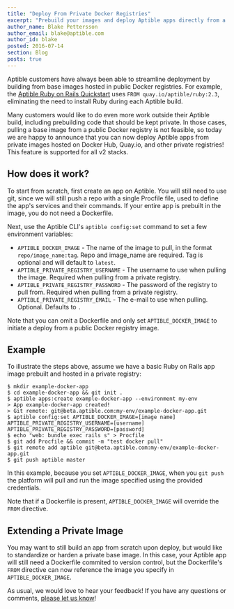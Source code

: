 ```yaml
---
title: "Deploy From Private Docker Registries"
excerpt: "Prebuild your images and deploy Aptible apps directly from a private registry!"
author_name: Blake Pettersson
author_email: blake@aptible.com
author_id: blake
posted: 2016-07-14
section: Blog
posts: true
---
```

Aptible customers have always been able to streamline deployment by building from base images hosted in public Docker registries. For example, the [Aptible Ruby on Rails Quickstart](https://support.aptible.com/quickstart/ruby/rails/) uses `FROM quay.io/aptible/ruby:2.3`, eliminating the need to install Ruby during each Aptible build. 

Many customers would like to do even more work outside their Aptible build, including prebuilding code that should be kept private. In those cases, pulling a base image from a public Docker registry is not feasible, so today we are happy to announce that you can now deploy Aptible apps from private images hosted on Docker Hub, Quay.io, and other private registries! This feature is supported for all v2 stacks. 

## How does it work?  
To start from scratch, first create an app on Aptible. You will still need to use git, since we will still push a repo with a single Procfile file, used to define the app's services and their commands. If your entire app is prebuilt in the image, you do not need a Dockerfile.

Next, use the Aptible CLI's `aptible config:set` command to set a few environment variables:

  * `APTIBLE_DOCKER_IMAGE` - The name of the image to pull, in the format `repo/image_name:tag`. Repo and image_name are required. Tag is optional and will default to `latest`.
  * `APTIBLE_PRIVATE_REGISTRY_USERNAME` - The username to use when pulling the image. Required when pulling from a private registry.
  * `APTIBLE_PRIVATE_REGISTRY_PASSWORD` - The password of the registry to pull from. Required when pulling from a private registry. 
  * `APTIBLE_PRIVATE_REGISTRY_EMAIL` - The e-mail to use when pulling. Optional. Defaults to `.`

Note that you can omit a Dockerfile and only set `APTIBLE_DOCKER_IMAGE` to initiate a deploy from a public Docker registry image.

## Example  
To illustrate the steps above, assume we have a basic Ruby on Rails app image prebuilt and hosted in a private registry:

```
$ mkdir example-docker-app
$ cd example-docker-app && git init .
$ aptible apps:create example-docker-app --environment my-env
> App example-docker-app created!
> Git remote: git@beta.aptible.com:my-env/example-docker-app.git
$ aptible config:set APTIBLE_DOCKER_IMAGE=[image name] APTIBLE_PRIVATE_REGISTRY_USERNAME=[username] APTIBLE_PRIVATE_REGISTRY_PASSWORD=[password]
$ echo "web: bundle exec rails s" > Procfile
$ git add Procfile && commit -m "test docker pull"
$ git remote add aptible git@beta.aptible.com:my-env/example-docker-app.git
$ git push aptible master
```

In this example, because you set `APTIBLE_DOCKER_IMAGE`, when you `git push` the platform will pull and run the image specified using the provided credentials. 

Note that if a Dockerfile is present, `APTIBLE_DOCKER_IMAGE` will override the `FROM` directive.

## Extending a Private Image  
You may want to still build an app from scratch upon deploy, but would like to standardize or harden a private base image. In this case, your Aptible app will still need a Dockerfile commited to version control, but the Dockerfile's `FROM` directive can now reference the image you specify in `APTIBLE_DOCKER_IMAGE`.

As usual, we would love to hear your feedback! If you have any questions or comments, [please let us know][0]!

[0]: http://contact.aptible.com/


